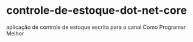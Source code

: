 # controle-de-estoque-dot-net-core
aplicação de controle de estoque escrita para o canal Como Programar Melhor
